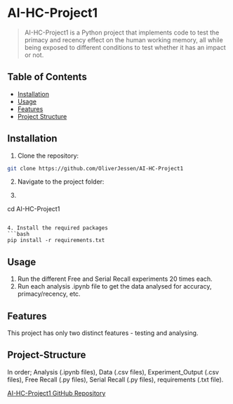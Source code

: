# AI-HC-Project1

> AI-HC-Project1 is a Python project that implements code to test the primacy and recency effect on the human working memory, all while being exposed to different conditions to test whether it has an impact or not.

## Table of Contents

- [Installation](#installation)  
- [Usage](#usage)  
- [Features](#features)  
- [Project Structure](#project-structure)  

## Installation

1. Clone the repository:  
```bash
git clone https://github.com/OliverJessen/AI-HC-Project1
```

2. Navigate to the project folder:
3. ```bash
cd AI-HC-Project1
```

4. Install the required packages
```bash
pip install -r requirements.txt
```

## Usage

1. Run the different Free and Serial Recall experiments 20 times each.
2. Run each analysis .ipynb file to get the data analysed for accuracy, primacy/recency, etc.

## Features

This project has only two distinct features - testing and analysing.

## Project-Structure

In order; Analysis (.ipynb files), Data (.csv files), Experiment_Output (.csv files), Free Recall (.py files), Serial Recall (.py files), requirements (.txt file).

[AI-HC-Project1 GitHub Repository](https://github.com/OliverJessen/AI-HC-Project1)
